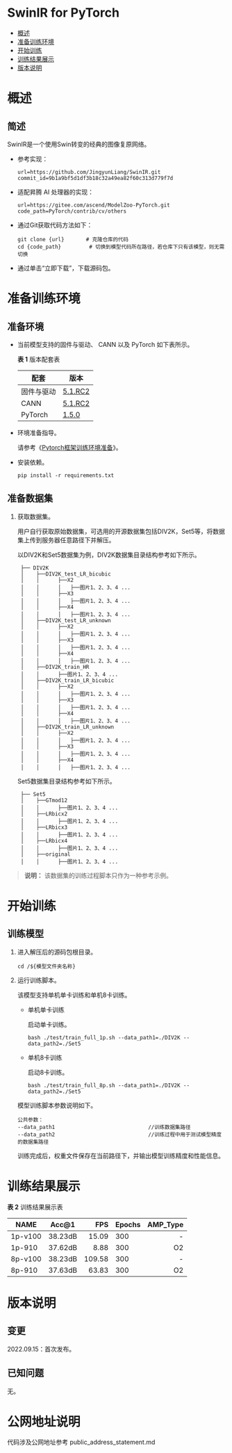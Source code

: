 #  SwinIR for PyTorch

-   [概述](概述.md)
-   [准备训练环境](准备训练环境.md)
-   [开始训练](开始训练.md)
-   [训练结果展示](训练结果展示.md)
-   [版本说明](版本说明.md)



# 概述

## 简述

SwinIR是一个使用Swin转变的经典的图像复原网络。

- 参考实现：

  ```
  url=https://github.com/JingyunLiang/SwinIR.git 
  commit_id=9b1a9bf5d1df3b18c32a49ea82f60c313d779f7d
  ```

- 适配昇腾 AI 处理器的实现：

  ```
  url=https://gitee.com/ascend/ModelZoo-PyTorch.git 
  code_path=PyTorch/contrib/cv/others
  ```
  
- 通过Git获取代码方法如下：

  ```
  git clone {url}       # 克隆仓库的代码
  cd {code_path}         # 切换到模型代码所在路径，若仓库下只有该模型，则无需切换
  ```
  
- 通过单击“立即下载”，下载源码包。

# 准备训练环境

## 准备环境

- 当前模型支持的固件与驱动、 CANN 以及 PyTorch 如下表所示。

  **表 1**  版本配套表

  | 配套       | 版本                                                         |
  | ---------- | ------------------------------------------------------------ |
  | 固件与驱动 | [5.1.RC2](https://www.hiascend.com/hardware/firmware-drivers?tag=commercial) |
  | CANN       | [5.1.RC2](https://www.hiascend.com/software/cann/commercial?version=5.1.RC2) |
  | PyTorch    | [1.5.0](https://gitee.com/ascend/pytorch/tree/v1.5.0/) |

- 环境准备指导。

  请参考《[Pytorch框架训练环境准备](https://www.hiascend.com/document/detail/zh/ModelZoo/pytorchframework/ptes)》。
  
- 安装依赖。

  ```
  pip install -r requirements.txt
  ```


## 准备数据集

1. 获取数据集。

   用户自行获取原始数据集，可选用的开源数据集包括DIV2K，Set5等，将数据集上传到服务器任意路径下并解压。

   以DIV2K和Set5数据集为例，DIV2K数据集目录结构参考如下所示。

   ```
    ├── DIV2K 
    │    ├──DIV2K_test_LR_bicubic  
    │    │      ├──X2
    │    │      │   ├──图片1、2、3、4 ...
    │    │      ├──X3
    │    │      │   ├──图片1、2、3、4 ...
    │    │      ├──X4
    │    │      │   ├──图片1、2、3、4 ...    
    │    ├──DIV2K_test_LR_unknown 
    │    │      ├──X2
    │    │      │   ├──图片1、2、3、4 ...
    │    │      ├──X3
    │    │      │   ├──图片1、2、3、4 ...
    │    │      ├──X4
    │    │      │   ├──图片1、2、3、4 ...  
    │    ├──DIV2K_train_HR
    │    │      ├──图片1、2、3、4 ... 
    │    ├──DIV2K_train_LR_bicubic
    │    │      ├──X2
    │    │      │   ├──图片1、2、3、4 ...
    │    │      ├──X3
    │    │      │   ├──图片1、2、3、4 ...
    │    │      ├──X4
    │    │      │   ├──图片1、2、3、4 ...     
    │    ├──DIV2K_train_LR_unknown    
    │    │      ├──X2
    │    │      │   ├──图片1、2、3、4 ...
    │    │      ├──X3
    │    │      │   ├──图片1、2、3、4 ...
    │    │      ├──X4
    │    │      │   ├──图片1、2、3、4 ...     
   ```
   Set5数据集目录结构参考如下所示。

   ```
    ├── Set5 
    │    ├──GTmod12
    │    │      ├──图片1、2、3、4 ...
    │    ├──LRbicx2
    │    │      ├──图片1、2、3、4 ...
    │    ├──LRbicx3  
    │    │      ├──图片1、2、3、4 ...  
    │    ├──LRbicx4 
    │    │      ├──图片1、2、3、4 ...
    │    ├──original
    │    │      ├──图片1、2、3、4 ...   
   ```

> **说明：** 
>该数据集的训练过程脚本只作为一种参考示例。

# 开始训练

## 训练模型

1. 进入解压后的源码包根目录。

   ```
   cd /${模型文件夹名称}
   ```

2. 运行训练脚本。

   该模型支持单机单卡训练和单机8卡训练。

   - 单机单卡训练

     启动单卡训练。

     ```
     bash ./test/train_full_1p.sh --data_path1=./DIV2K --data_path2=./Set5    
     ```

   - 单机8卡训练

     启动8卡训练。

     ```
     bash ./test/train_full_8p.sh --data_path1=./DIV2K --data_path2=./Set5 
     ```

   模型训练脚本参数说明如下。

   ```
   公共参数：
   --data_path1                              //训练数据集路径
   --data_path2                              //训练过程中用于测试模型精度的数据集路径
   ```
   
   训练完成后，权重文件保存在当前路径下，并输出模型训练精度和性能信息。

# 训练结果展示

**表 2**  训练结果展示表

| NAME    | Acc@1 |  FPS | Epochs | AMP_Type |
| ------- | ----- | ---: | ------ | -------: |
| 1p-v100 | 38.23dB     |  15.09 | 300     |        - |
| 1p-910  | 37.62dB     |  8.88 | 300      |       O2 |
| 8p-v100 | 38.23dB | 109.58 | 300    |        - |
| 8p-910  | 37.63dB | 63.83 | 300    |       O2 |

# 版本说明

## 变更

2022.09.15：首次发布。

## 已知问题

无。

# 公网地址说明

代码涉及公网地址参考 public_address_statement.md





